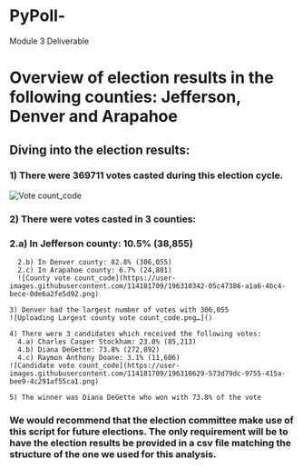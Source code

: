 # PyPoll-
Module 3 Deliverable

# Overview of election results in the following counties: Jefferson, Denver and Arapahoe

## Diving into the election results:

### 1) There were 369711 votes casted during this election cycle.
![Vote count_code](https://user-images.githubusercontent.com/114181709/196309932-85d22a7f-f262-4f9c-bea0-91d8d98368f1.png)

### 2) There were votes casted in 3 counties:
###   2.a) In Jefferson county: 10.5% (38,855)
      2.b) In Denver county: 82.8% (306,055)
      2.c) In Arapahoe county: 6.7% (24,801)
      ![County vote count_code](https://user-images.githubusercontent.com/114181709/196310342-05c47386-a1a6-4bc4-bece-0de6a2fe5d92.png)

    3) Denver had the largest number of votes with 306,055 
    ![Uploading Largest county vote count_code.png…]()
    
    4) There were 3 candidates which received the following votes:
      4.a) Charles Casper Stockham: 23.0% (85,213)
      4.b) Diana DeGette: 73.8% (272,892)
      4.c) Raymon Anthony Doane: 3.1% (11,606)
    ![Candidate vote count_code](https://user-images.githubusercontent.com/114181709/196310629-573d79dc-9755-415a-bee9-4c291af55ca1.png)

    5) The winner was Diana DeGette who won with 73.8% of the vote

### We would recommend that the election committee make use of this script for future elections. The only requirement will be to have the election results be provided in a csv file matching the structure of the one we used for this analysis.
